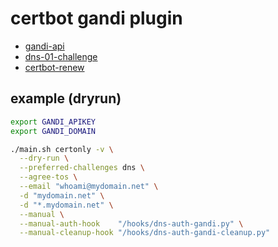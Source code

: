 # certbot gandi plugin

- [gandi-api](https://api.gandi.net/docs/)
- [dns-01-challenge](https://letsencrypt.org/docs/challenge-types/#dns-01-challenge)
- [certbot-renew](https://eff-certbot.readthedocs.io/en/stable/using.html#setting-up-automated-renewal)

## example (dryrun)

```sh
export GANDI_APIKEY
export GANDI_DOMAIN

./main.sh certonly -v \
  --dry-run \
  --preferred-challenges dns \
  --agree-tos \
  --email "whoami@mydomain.net" \
  -d "mydomain.net" \
  -d "*.mydomain.net" \
  --manual \
  --manual-auth-hook    "/hooks/dns-auth-gandi.py" \
  --manual-cleanup-hook "/hooks/dns-auth-gandi-cleanup.py"
```
